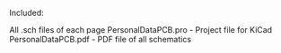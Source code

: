 Included:

All .sch files of each page
PersonalDataPCB.pro - Project file for KiCad
PersonalDataPCB.pdf - PDF file of all schematics